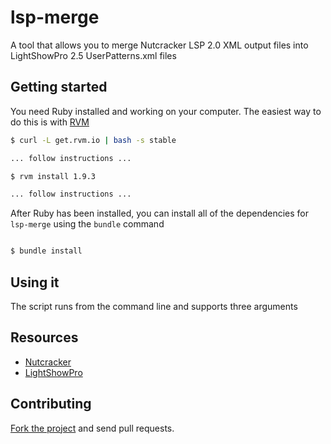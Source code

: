 # lsp-merge

A tool that allows you to merge Nutcracker LSP 2.0 XML output files into LightShowPro 2.5 UserPatterns.xml files

## Getting started

You need Ruby installed and working on your computer. The easiest way to do this is with [RVM](https://rvm.io/)

```bash
$ curl -L get.rvm.io | bash -s stable

... follow instructions ...

$ rvm install 1.9.3

... follow instructions ...
```

After Ruby has been installed, you can install all of the dependencies for `lsp-merge` using the `bundle` command

```bash

$ bundle install

```

## Using it

The script runs from the command line and supports three arguments

## Resources
* [Nutcracker](http://meighan.net/nutcracker)
* [LightShowPro](http://lightshowpro.com)

## Contributing

[Fork the project](https://github.com/caphrim007/lsp-merge) and send pull requests.
